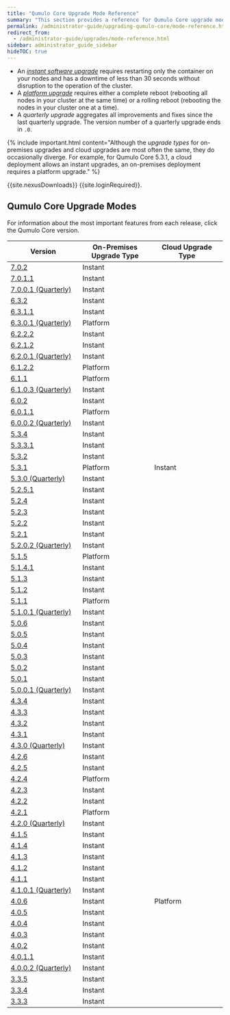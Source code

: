 ```yaml
---
title: "Qumulo Core Upgrade Mode Reference"
summary: "This section provides a reference for Qumulo Core upgrade modes from version 3.3.3 onwards."
permalink: /administrator-guide/upgrading-qumulo-core/mode-reference.html
redirect_from:
  - /administrator-guide/upgrades/mode-reference.html
sidebar: administrator_guide_sidebar
hideTOC: true
---
```


* An [_instant software upgrade_](performing-upgrades.html#instant-software-upgrade) requires restarting only the container on your nodes and has a downtime of less than 30 seconds without disruption to the operation of the cluster.
* A [_platform upgrade_](performing-upgrades.html#platform-upgrade) requires either a complete reboot (rebooting all nodes in your cluster at the same time) or a rolling reboot (rebooting the nodes in your cluster one at a time).
* A <em>quarterly upgrade</em> aggregates all improvements and fixes since the last quarterly upgrade. The version number of a quarterly upgrade ends in `.0`.

{% include important.html content="Although the _upgrade types_ for on-premises upgrades and cloud upgrades are most often the same, they do occasionally diverge. For example, for Qumulo Core 5.3.1, a cloud deployment allows an instant upgrades, an on-premises deployment requires a platform upgrade." %}

{{site.nexusDownloads}} {{site.loginRequired}}.

## Qumulo Core Upgrade Modes
For information about the most important features from each release, click the Qumulo Core version.
<table width="100%">
  <thead>
    <th width="33%">Version</th>
    <th width="33%">On-Premises Upgrade Type</th>
    <th width="33%">Cloud Upgrade Type</th>      
  </thead>
  <tbody>
    <tr>
      <td><a href="feature-log.html#qumulo-core-702">7.0.2</a></td>
      <td colspan="2" class="shared-upgrade-mode">Instant</td>
    </tr> 
    <tr>
      <td><a href="feature-log.html#qumulo-core-7011">7.0.1.1</a></td>
      <td colspan="2" class="shared-upgrade-mode">Instant</td>
    </tr> 
    <tr>
      <td><a href="feature-log.html#qumulo-core-7001-quarterly">7.0.0.1 (Quarterly)</a></td>
      <td colspan="2" class="shared-upgrade-mode">Instant</td>
    </tr> 
    <tr>
      <td><a href="feature-log.html#qumulo-core-632">6.3.2</a></td>
      <td colspan="2" class="shared-upgrade-mode">Instant</td>
    </tr>    
    <tr>
      <td><a href="feature-log.html#qumulo-core-6311">6.3.1.1</a></td>
      <td colspan="2" class="shared-upgrade-mode">Instant</td>
    </tr>
    <tr>
      <td><a href="feature-log.html#qumulo-core-6301-quarterly">6.3.0.1 (Quarterly)</a></td>
      <td colspan="2" class="shared-upgrade-mode platform">Platform</td>
    </tr>
    <tr>
      <td><a href="feature-log.html#qumulo-core-6222">6.2.2.2</a></td>
      <td colspan="2" class="shared-upgrade-mode">Instant</td>
    </tr>
    <tr>
      <td><a href="feature-log.html#qumulo-core-6212">6.2.1.2</a></td>
      <td colspan="2" class="shared-upgrade-mode">Instant</td>
    </tr>
    <tr>
      <td><a href="feature-log.html#qumulo-core-6201-quarterly">6.2.0.1 (Quarterly)</a></td>
      <td colspan="2" class="shared-upgrade-mode">Instant</td>
    </tr>
    <tr>
      <td><a href="feature-log.html#qumulo-core-6122">6.1.2.2</a></td>
      <td colspan="2" class="shared-upgrade-mode platform">Platform</td>
    </tr>
    <tr>
      <td><a href="feature-log.html#qumulo-core-611">6.1.1</a></td>
      <td colspan="2" class="shared-upgrade-mode platform">Platform</td>
    </tr>
    <tr>
      <td><a href="feature-log.html#qumulo-core-6103-quarterly">6.1.0.3 (Quarterly)</a></td>
      <td colspan="2" class="shared-upgrade-mode">Instant</td>
    </tr>
    <tr>
      <td><a href="feature-log.html#qumulo-core-602">6.0.2</a></td>
      <td colspan="2" class="shared-upgrade-mode">Instant</td>   
    </tr>
    <tr>
      <td><a href="feature-log.html#qumulo-core-6011">6.0.1.1</a></td>
      <td colspan="2" class="shared-upgrade-mode platform">Platform</td>
    </tr>
    <tr>
      <td><a href="feature-log.html#qumulo-core-6002-quarterly">6.0.0.2 (Quarterly)</a></td>
      <td colspan="2" class="shared-upgrade-mode">Instant</td>
    </tr>
    <tr>
      <td><a href="feature-log.html#qumulo-core-534">5.3.4</a></td>
      <td colspan="2" class="shared-upgrade-mode">Instant</td>
    </tr>
    <tr>
      <td><a href="feature-log.html#qumulo-core-5331">5.3.3.1</a></td>
      <td colspan="2" class="shared-upgrade-mode">Instant</td>
    </tr>
    <tr>
      <td><a href="feature-log.html#qumulo-core-532">5.3.2</a></td>
      <td colspan="2" class="shared-upgrade-mode">Instant</td>
    </tr>
    <tr>
      <td><a href="feature-log.html#qumulo-core-531">5.3.1</a></td>
      <td class="platform">Platform</td>
      <td class="instant">Instant</td>    
    </tr>    
    <tr>
      <td><a href="feature-log.html#qumulo-core-530-quarterly">5.3.0 (Quarterly)</a></td>
      <td colspan="2" class="shared-upgrade-mode">Instant</td>
    </tr>
    <tr>
      <td><a href="feature-log.html#qumulo-core-5251">5.2.5.1</a></td>
      <td colspan="2" class="shared-upgrade-mode">Instant</td>
    </tr>
    <tr>
      <td><a href="feature-log.html#qumulo-core-524">5.2.4</a></td>
      <td colspan="2" class="shared-upgrade-mode">Instant</td>
    </tr>
    <tr>
      <td><a href="feature-log.html#qumulo-core-523">5.2.3</a></td>
      <td colspan="2" class="shared-upgrade-mode">Instant</td>
    </tr>
    <tr>
      <td><a href="feature-log.html#qumulo-core-522">5.2.2</a></td>
      <td colspan="2" class="shared-upgrade-mode">Instant</td>
    </tr>
    <tr>
      <td><a href="feature-log.html#qumulo-core-521">5.2.1</a></td>
      <td colspan="2" class="shared-upgrade-mode">Instant</td>
    </tr>
    <tr>
      <td><a href="feature-log.html#qumulo-core-5202-quarterly">5.2.0.2 (Quarterly)</a></td>
      <td colspan="2" class="shared-upgrade-mode">Instant</td>
    </tr>
    <tr>
      <td><a href="feature-log.html#qumulo-core-515">5.1.5</a></td>
      <td colspan="2" class="shared-upgrade-mode platform">Platform</td>
    </tr>
    <tr>
      <td><a href="feature-log.html#qumulo-core-5141">5.1.4.1</a></td>
      <td colspan="2" class="shared-upgrade-mode">Instant</td>
    </tr>
    <tr>
      <td><a href="feature-log.html#qumulo-core-513">5.1.3</a></td>
      <td colspan="2" class="shared-upgrade-mode">Instant</td>
    </tr>
    <tr>
      <td><a href="feature-log.html#qumulo-core-512">5.1.2</a></td>
      <td colspan="2" class="shared-upgrade-mode">Instant</td>
    </tr>
    <tr>
      <td><a href="feature-log.html#qumulo-core-511">5.1.1</a></td>
      <td colspan="2" class="shared-upgrade-mode platform">Platform</td>
    </tr>
    <tr>
      <td><a href="feature-log.html#qumulo-core-5101-quarterly">5.1.0.1 (Quarterly)</a></td>
      <td colspan="2" class="shared-upgrade-mode">Instant</td>
    </tr>
    <tr>
      <td><a href="feature-log.html#qumulo-core-506">5.0.6</a></td>
      <td colspan="2" class="shared-upgrade-mode">Instant</td>
    </tr>
    <tr>
      <td><a href="feature-log.html#qumulo-core-505">5.0.5</a></td>
      <td colspan="2" class="shared-upgrade-mode">Instant</td>
    </tr>
    <tr>
      <td><a href="feature-log.html#qumulo-core-504">5.0.4</a></td>
      <td colspan="2" class="shared-upgrade-mode">Instant</td>
    </tr>
    <tr>
      <td><a href="feature-log.html#qumulo-core-503">5.0.3</a></td>
      <td colspan="2" class="shared-upgrade-mode">Instant</td>
    </tr>
    <tr>
      <td><a href="feature-log.html#qumulo-core-502">5.0.2</a></td>
      <td colspan="2" class="shared-upgrade-mode">Instant</td>
    </tr>
    <tr>
      <td><a href="feature-log.html#qumulo-core-501">5.0.1</a></td>
      <td colspan="2" class="shared-upgrade-mode">Instant</td>
    </tr>
    <tr>
      <td><a href="feature-log.html#qumulo-core-5001-quarterly">5.0.0.1 (Quarterly)</a></td>
      <td colspan="2" class="shared-upgrade-mode">Instant</td>
    </tr>
    <tr>
      <td><a href="feature-log.html#qumulo-core-434">4.3.4</a></td>
      <td colspan="2" class="shared-upgrade-mode">Instant</td>
    </tr>
    <tr>
      <td><a href="feature-log.html#qumulo-core-433">4.3.3</a></td>
      <td colspan="2" class="shared-upgrade-mode">Instant</td>
    </tr>
    <tr>
      <td><a href="feature-log.html#qumulo-core-432">4.3.2</a></td>
      <td colspan="2" class="shared-upgrade-mode">Instant</td>
    </tr>
    <tr>
      <td><a href="feature-log.html#qumulo-core-431">4.3.1</a></td>
      <td colspan="2" class="shared-upgrade-mode">Instant</td>
    </tr>
    <tr>
      <td><a href="feature-log.html#qumulo-core-430-quarterly">4.3.0 (Quarterly)</a></td>
      <td colspan="2" class="shared-upgrade-mode">Instant</td>
    </tr>
    <tr>
      <td><a href="feature-log.html#qumulo-core-426">4.2.6</a></td>
      <td colspan="2" class="shared-upgrade-mode">Instant</td>
    </tr>
    <tr>
      <td><a href="feature-log.html#qumulo-core-425">4.2.5</a></td>
      <td colspan="2" class="shared-upgrade-mode">Instant</td>
    </tr>
    <tr>
      <td><a href="feature-log.html#qumulo-core-424">4.2.4</a></td>
      <td colspan="2" class="shared-upgrade-mode platform">Platform</td>
    </tr>
    <tr>
      <td><a href="feature-log.html#qumulo-core-423">4.2.3</a></td>
      <td colspan="2" class="shared-upgrade-mode">Instant</td>
    </tr>
    <tr>
      <td><a href="feature-log.html#qumulo-core-422">4.2.2</a></td>
      <td colspan="2" class="shared-upgrade-mode">Instant</td>
    </tr>
    <tr>
      <td><a href="feature-log.html#qumulo-core-421">4.2.1</a></td>
      <td colspan="2" class="shared-upgrade-mode platform">Platform</td>
    </tr>
    <tr>
      <td><a href="feature-log.html#qumulo-core-420-quarterly">4.2.0 (Quarterly)</a></td>
      <td colspan="2" class="shared-upgrade-mode">Instant</td>
    </tr>
    <tr>
      <td><a href="feature-log.html#qumulo-core-415">4.1.5</a></td>
      <td colspan="2" class="shared-upgrade-mode">Instant</td>
    </tr>
    <tr>
      <td><a href="feature-log.html#qumulo-core-414">4.1.4</a></td>
      <td colspan="2" class="shared-upgrade-mode">Instant</td>
    </tr>
    <tr>
      <td><a href="feature-log.html#qumulo-core-413">4.1.3</a></td>
      <td colspan="2" class="shared-upgrade-mode">Instant</td>
    </tr>
    <tr>
      <td><a href="feature-log.html#qumulo-core-412">4.1.2</a></td>
      <td colspan="2" class="shared-upgrade-mode">Instant</td>
    </tr>
    <tr>
      <td><a href="feature-log.html#qumulo-core-411">4.1.1</a></td>
      <td colspan="2" class="shared-upgrade-mode">Instant</td>
    </tr>
    <tr>
      <td><a href="feature-log.html#qumulo-core-4101-quarterly">4.1.0.1 (Quarterly)</a></td>
      <td colspan="2" class="shared-upgrade-mode">Instant</td>
    </tr>
    <tr>
      <td><a href="feature-log.html#qumulo-core-406">4.0.6</a></td>
      <td class="instant">Instant</td>
      <td class="platform">Platform</td>    
    </tr>
    <tr>
      <td><a href="feature-log.html#qumulo-core-405">4.0.5</a></td>
      <td colspan="2" class="shared-upgrade-mode">Instant</td>
    </tr>
    <tr>
      <td><a href="feature-log.html#qumulo-core-404">4.0.4</a></td>
      <td colspan="2" class="shared-upgrade-mode">Instant</td>
    </tr>
    <tr>
      <td><a href="feature-log.html#qumulo-core-403">4.0.3</a></td>
      <td colspan="2" class="shared-upgrade-mode">Instant</td>
    </tr>
    <tr>
      <td><a href="feature-log.html#qumulo-core-402">4.0.2</a></td>
      <td colspan="2" class="shared-upgrade-mode">Instant</td>
    </tr>
    <tr>
      <td><a href="feature-log.html#qumulo-core-4011">4.0.1.1</a></td>
      <td colspan="2" class="shared-upgrade-mode">Instant</td>
    </tr>
    <tr>
      <td><a href="feature-log.html#qumulo-core-4002-quarterly">4.0.0.2 (Quarterly)</a></td>
      <td colspan="2" class="shared-upgrade-mode">Instant</td>
    </tr>
    <tr>
      <td><a href="feature-log.html#qumulo-core-335">3.3.5</a></td>
      <td colspan="2" class="shared-upgrade-mode">Instant</td>
    </tr>
    <tr>
      <td><a href="feature-log.html#qumulo-core-334">3.3.4</a></td>
      <td colspan="2" class="shared-upgrade-mode">Instant</td>
    </tr>
    <tr>
      <td><a href="feature-log.html#qumulo-core-333">3.3.3</a></td>
      <td colspan="2" class="shared-upgrade-mode">Instant</td>
    </tr>
  </tbody>
</table>
